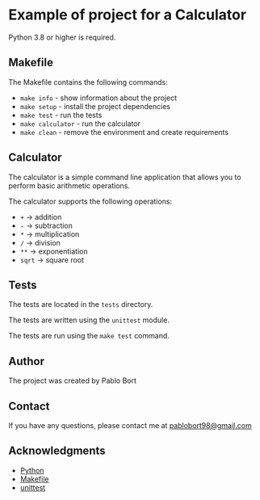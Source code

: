# Example of project for a Calculator

Python 3.8 or higher is required.

## Makefile

The Makefile contains the following commands:

- `make info` - show information about the project
- `make setup` - install the project dependencies
- `make test` - run the tests
- `make calculator` - run the calculator
- `make clean` - remove the environment and create requirements

## Calculator

The calculator is a simple command line application that allows you to perform basic arithmetic operations.

The calculator supports the following operations:

- `+` -> addition
- `-` -> subtraction
- `*` -> multiplication
- `/` -> division
- `**` -> exponentiation
- `sqrt` -> square root

## Tests

The tests are located in the `tests` directory.

The tests are written using the `unittest` module.

The tests are run using the `make test` command.

## Author

The project was created by Pablo Bort

## Contact

If you have any questions, please contact me at pablobort98@gmail.com

## Acknowledgments

- [Python](https://www.python.org/)
- [Makefile](https://www.gnu.org/software/make/)
- [unittest](https://docs.python.org/3/library/unittest.html)
